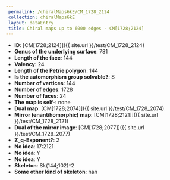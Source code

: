 ```yaml
--- 
 permalink: /chiralMaps6kE/CM_1728_2124 
 collection: chiralMaps6kE
 layout: dataEntry
 title: Chiral maps up to 6000 edges - CM[1728;2124]
---
```


- **ID**: [CM[1728;2124]]({{ site.url }}/test/CM_1728_2124)
- **Genus of the underlying surface**: 781
- **Length of the face**: 144
- **Valency**: 24
- **Length of the Petrie polygon**: 144
- **Is the automorphism group solvable?**: S
- **Number of vertices**: 144
- **Number of edges**: 1728
- **Number of faces**: 24
- **The map is self-**: none
- **Dual map**: [CM[1728;2074]]({{ site.url }}/test/CM_1728_2074)
- **Mirror (enantihomorphic) map**: [CM[1728;2121]]({{ site.url }}/test/CM_1728_2121)
- **Dual of the mirror image**: [CM[1728;2077]]({{ site.url }}/test/CM_1728_2077)
- **Z_q-Exponent?**: 2
- **No idea**:  17:2121
- **No idea**: Y
- **No idea**: Y
- **Skeleton**: Sk(144;102)^2
- **Some other kind of skeleton**: nan
